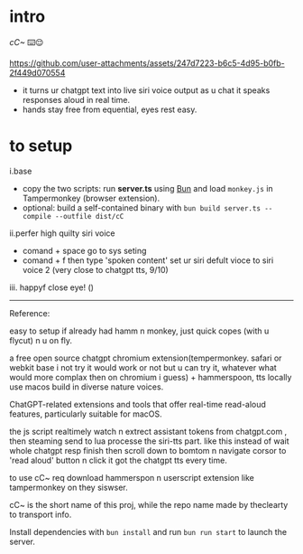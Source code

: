 # intro
*cC~* ⌨️😌

https://github.com/user-attachments/assets/247d7223-b6c5-4d95-b0fb-2f449d070554

- it turns ur chatgpt text into live siri voice output as u chat it speaks responses aloud in real time.
- hands stay free from equential, eyes rest easy.

# to setup
i.base
 - copy the two scripts: run **server.ts** using [Bun](https://bun.sh) and load `monkey.js` in Tampermonkey (browser extension).
 - optional: build a self-contained binary with `bun build server.ts --compile --outfile dist/cC`

ii.perfer high quilty siri voice
- comand + space go to sys seting
- comand + f then type 'spoken content' set ur siri defult vioce to siri voice 2 (very close to chatgpt tts, 9/10)

iii.
happyf close eye! ()



---
Reference:

easy to setup if already had hamm n monkey, just quick copes (with u flycut) n u on fly.

a free open source chatgpt chromium extension(tempermonkey. safari or webkit base i not try it would work or not but u can try it, whatever what would more complax then on chromium i guess) + hammerspoon, tts locally use macos build in diverse nature voices.

ChatGPT-related extensions and tools that offer real-time read-aloud features, particularly suitable for macOS.

the js script realtimely watch n extrect assistant tokens from chatgpt.com ,  then steaming send to lua processe the siri-tts part. like this  instead of wait whole chatgpt resp finish then scroll down to bomtom n navigate corsor to 'read aloud' button n click it got the chatgpt tts every time.

to use cC~ req download hammerspon n userscript extension like tampermonkey on they siswser.

cC~ is the short name of this proj, while the repo name made by theclearty to transport info.

Install dependencies with `bun install` and run `bun run start` to launch the server.
